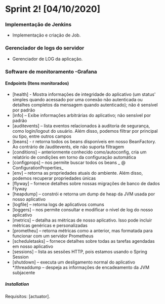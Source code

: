 # Sprint 2! [04/10/2020]

### Implementação de Jenkins 
- Implementação e criação de Job.

### Gerenciador de logs do servidor 
- Gerenciador de LOG da aplicação.

### Software de monitoramento -Grafana 
#### Endpoints (Itens monitorados)
- [health] - Mostra informações de integridade do aplicativo (um status' simples quando acessado por uma conexão não autenticada ou detalhes completos da mensagem quando autenticado); não é sensível por padrão
- [info] – Exibe informações arbitrárias do aplicativo; não sensível por padrão
- [auditevents] – lista eventos relacionados à auditoria de segurança, como login/logout do usuário. Além disso, podemos filtrar por principal ou tipo, entre outros campos
- [beans] - r retorna todos os beans disponíveis em nosso BeanFactory. Ao contrário de /auditevents, ele não suporta filtragem
- [conditions] – anteriormente conhecido como/autoconfig, cria um relatório de condições em torno da configuração automática
- [configprops] – nos permite buscar todos os beans _ @ ConfigurationProperties_
- [env] – retorna as propriedades atuais do ambiente. Além disso, podemos recuperar propriedades únicas
- [flyway] – fornece detalhes sobre nossas migrações de banco de dados Flyway
- [heapdump] – constrói e retorna um dump de heap da JVM usada por nosso aplicativo
- [logfile] – retorna logs de aplicativos comuns
- [loggers] – nos permite consultar e modificar o nível de log do nosso aplicativo
- [metrics] – detalha as métricas de nosso aplicativo. Isso pode incluir métricas genéricas e personalizadas
- [prometheu] – retorna métricas como a anterior, mas formatada para funcionar com um servidor Prometheus
- [scheduletasks] – fornece detalhes sobre todas as tarefas agendadas em nosso aplicativo
- [sessions] – lista as sessões HTTP, pois estamos usando o Spring Session
- [shutdown] – executa um desligamento normal do aplicativo */threaddump – despeja as informações de encadeamento da JVM subjacente

##### Installation
Requisitos: [actuator].

